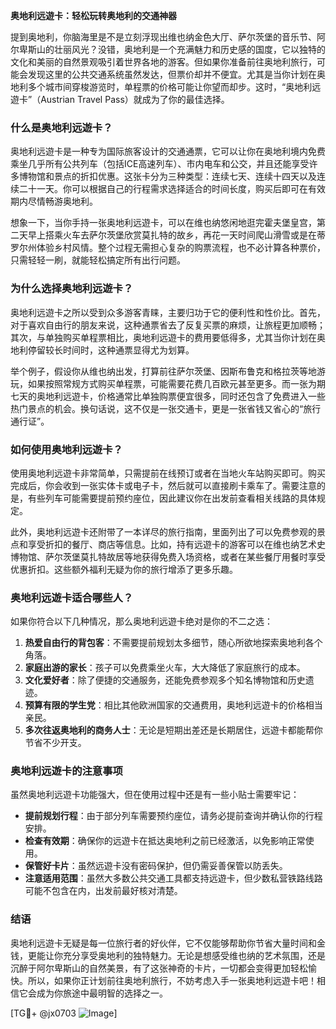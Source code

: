 **奥地利远遊卡：轻松玩转奥地利的交通神器**

提到奥地利，你脑海里是不是立刻浮现出维也纳金色大厅、萨尔茨堡的音乐节、阿尔卑斯山的壮丽风光？没错，奥地利是一个充满魅力和历史感的国度，它以独特的文化和美丽的自然景观吸引着世界各地的游客。但如果你准备前往奥地利旅行，可能会发现这里的公共交通系统虽然发达，但票价却并不便宜。尤其是当你计划在奥地利多个城市间穿梭游览时，单程票的价格可能让你望而却步。这时，“奥地利远遊卡”（Austrian Travel Pass）就成为了你的最佳选择。

### **什么是奥地利远遊卡？**
奥地利远遊卡是一种专为国际旅客设计的交通通票，它可以让你在奥地利境内免费乘坐几乎所有公共列车（包括ICE高速列车）、市内电车和公交，并且还能享受许多博物馆和景点的折扣优惠。这张卡分为三种类型：连续七天、连续十四天以及连续二十一天。你可以根据自己的行程需求选择适合的时间长度，购买后即可在有效期内尽情畅游奥地利。

想象一下，当你手持一张奥地利远遊卡，可以在维也纳悠闲地逛完霍夫堡皇宫，第二天早上搭乘火车去萨尔茨堡欣赏莫扎特的故乡，再花一天时间爬山滑雪或是在蒂罗尔州体验乡村风情。整个过程无需担心复杂的购票流程，也不必计算各种票价，只需轻轻一刷，就能轻松搞定所有出行问题。

### **为什么选择奥地利远遊卡？**
奥地利远遊卡之所以受到众多游客青睐，主要归功于它的便利性和性价比。首先，对于喜欢自由行的朋友来说，这种通票省去了反复买票的麻烦，让旅程更加顺畅；其次，与单独购买单程票相比，奥地利远遊卡的费用要低得多，尤其当你计划在奥地利停留较长时间时，这种通票显得尤为划算。

举个例子，假设你从维也纳出发，打算前往萨尔茨堡、因斯布鲁克和格拉茨等地游玩，如果按照常规方式购买单程票，可能需要花费几百欧元甚至更多。而一张为期七天的奥地利远遊卡，价格通常比单独购票便宜很多，同时还包含了免费进入一些热门景点的机会。换句话说，这不仅是一张交通卡，更是一张省钱又省心的“旅行通行证”。

### **如何使用奥地利远遊卡？**
使用奥地利远遊卡非常简单，只需提前在线预订或者在当地火车站购买即可。购买完成后，你会收到一张实体卡或电子卡，然后就可以直接刷卡乘车了。需要注意的是，有些列车可能需要提前预约座位，因此建议你在出发前查看相关线路的具体规定。

此外，奥地利远遊卡还附带了一本详尽的旅行指南，里面列出了可以免费参观的景点和享受折扣的餐厅、商店等信息。比如，持有远遊卡的游客可以在维也纳艺术史博物馆、萨尔茨堡莫扎特故居等地获得免费入场资格，或者在某些餐厅用餐时享受优惠折扣。这些额外福利无疑为你的旅行增添了更多乐趣。

### **奥地利远遊卡适合哪些人？**
如果你符合以下几种情况，那么奥地利远遊卡绝对是你的不二之选：

1. **热爱自由行的背包客**：不需要提前规划太多细节，随心所欲地探索奥地利各个角落。
2. **家庭出游的家长**：孩子可以免费乘坐火车，大大降低了家庭旅行的成本。
3. **文化爱好者**：除了便捷的交通服务，还能免费参观多个知名博物馆和历史遗迹。
4. **预算有限的学生党**：相比其他欧洲国家的交通费用，奥地利远遊卡的价格相当亲民。
5. **多次往返奥地利的商务人士**：无论是短期出差还是长期居住，远遊卡都能帮你节省不少开支。

### **奥地利远遊卡的注意事项**
虽然奥地利远遊卡功能强大，但在使用过程中还是有一些小贴士需要牢记：

- **提前规划行程**：由于部分列车需要预约座位，请务必提前查询并确认你的行程安排。
- **检查有效期**：确保你的远遊卡在抵达奥地利之前已经激活，以免影响正常使用。
- **保管好卡片**：虽然远遊卡没有密码保护，但仍需妥善保管以防丢失。
- **注意适用范围**：虽然大多数公共交通工具都支持远遊卡，但少数私营铁路线路可能不包含在内，出发前最好核对清楚。

### **结语**
奥地利远遊卡无疑是每一位旅行者的好伙伴，它不仅能够帮助你节省大量时间和金钱，更能让你充分享受奥地利的独特魅力。无论是想感受维也纳的艺术氛围，还是沉醉于阿尔卑斯山的自然美景，有了这张神奇的卡片，一切都会变得更加轻松愉快。所以，如果你正计划前往奥地利旅行，不妨考虑入手一张奥地利远遊卡吧！相信它会成为你旅途中最明智的选择之一。

[TG💪+ @jx0703 ![Image](https://github.com/user-attachments/assets/dbca1d08-cadb-493c-b0ec-ad6f7a83f270)]